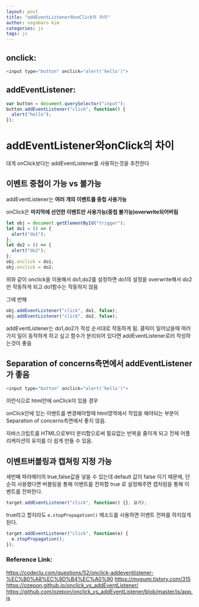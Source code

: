 ```yaml
---
layout: post
title: "addEventListener와onClick의 차이"
author: negabaro kim
categories: js
tags: js
---
```


## onclick:

```js
<input type="button" onclick="alert('hello')">
```

## addEventListener:

```js
var button = document.querySelector("input");
button.addEventListener("click", function() {
  alert("hello");
});
```

# addEventListener와onClick의 차이

대게 onClick보다는 addEventListener를 사용하는것을 추천한다

## 이벤트 중첩이 가능 vs 불가능

addEventListener는 **여러 개의 이벤트를 중첩 사용가능**

onClick은 **마지막에 선언한 이벤트만 사용가능(중첩 불가능)overwrite되어버림**

```js
let obj = document.getElementById("trigger");
let do1 = () => {
  alert("do1");
};
let do2 = () => {
  alert("do2");
};
obj.onclick = do1;
obj.onclick = do2;
```

위와 같이 onclick을 이용해서 do1,do2를 설정하면 do1의 설정을 overwrite해서 do2만 작동하게 되고 do1함수는 작동하지 않음

그에 반해

```js
obj.addEventListener("click", do1, false);
obj.addEventListener("click", do2, false);
```

addEventListener는 do1,do2가 작성 순서대로 작동하게 됨.
클릭이 일어났을때 여러가지 일이 동작하게 하고 싶고 함수가 분리되어 있다면 addEventListener로러 작성하는것이 좋음

## Separation of concerns측면에서 addEventListener가 좋음

```js
<input type="button" onclick="alert('hello')">
```

이런식으로 html안에 onClick이 있을 경우

onClick안에 있는 이벤트를 변경해야할때 html영역에서 작업을 해야되는 부분이 Separation of concerns측면에서 좋지 않음.

자바스크립트를 HTML으로부터 분리함으로써 필요없는 반복을 줄이게 되고 전체 어플리케이션의 유지를 더 쉽게 만들 수 있음.

## 이벤트버블링과 캡쳐링 지정 가능

세번째 파라메터의 true,false값을 넣을 수 있는데
default 값이 false 이기 때문에, 단순히 사용했다면 버블링을 통해 이벤트를 전파함
true 로 설정해주면 캡처링을 통해 이벤트를 전파한다.

```js
target.addEventListener("click", function() {}, 요기);
```

true라고 할지라도 `e.stopPropagation()` 메소드를 사용하면 이벤트 전파를 하지않게 된다.

```js
target.addEventListener("click", function(e) {
  e.stopPropagation();
});
```

### Reference Link:

https://codeclu.com/questions/52/onclick-addeventlistener-%EC%B0%A8%EC%9D%B4%EC%A0%90
https://mygumi.tistory.com/315
https://ozepon.github.io/onclick_vs_addEventListener/
https://github.com/ozepon/onclick_vs_addEventListener/blob/master/js/app.js
